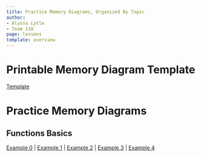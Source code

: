 ```yaml
---
title: Practice Memory Diagrams, Organized By Topic
author:
- Alyssa Lytle
- Team 110
page: lessons
template: overview
---
```

# Printable Memory Diagram Template
[Template](/static/MDTemplate1.png)

# Practice Memory Diagrams

## Functions Basics

[Example 0](/resources/practice/memory-diagrams/functions/func-import-00.html) |
[Example 1](/resources/practice/memory-diagrams/functions/division.html)  |
[Example 2](/resources/practice/memory-diagrams/functions/start_end.html) |
[Example 3](/resources/practice/memory-diagrams/functions/cookies.html) |
[Example 4](/resources/practice/memory-diagrams/functions/mystery-word.html)



<!-- 
## Basics
[Example 0](/resources/practice/memory-diagrams/basic/basic-00.html) | 
[Example 1](/resources/practice/memory-diagrams/basic/basic-01.html) | 
[Example 2](/resources/practice/memory-diagrams/basic/basic-02.html) |
[Example 3](/resources/practice/memory-diagrams/basic/basic-03.html) 

## Conditionals
[Example 0](/resources/practice/memory-diagrams/conditionals/conditionals-00.html) |
[Example 1](/resources/practice/memory-diagrams/conditionals/conditionals-01.html)

## Conditionals + "elif"
[Example 0](/resources/practice/memory-diagrams/elif/elif-00.html)

## While loops
[Example 0](/resources/practice/memory-diagrams/while/while-00.html) |
[Example 1](/resources/practice/memory-diagrams/while/while-01.html) |
[Example 2](/resources/practice/memory-diagrams/while/while-02.html) 
 -->


<!-- ## bool Operators

## f-strings

## Functions -->

<!-- ## Functions 

[Example 0](/resources/practice/memory-diagrams/functions/func-import-00.html) | 
[Example 1](/resources/practice/memory-diagrams/functions/func-import-01.html) | 
[Example 2](/resources/practice/memory-diagrams/functions/func-import-02.html)  -->
<!-- | 
[Example 3](/resources/practice/memory-diagrams/functions/func-01.html) -->

<!-- 

## Lists 
[Example 0](/resources/practice/memory-diagrams/lists/lists-00.html) |
[Example 1](/resources/practice/memory-diagrams/lists/lists-01.html) |
[Example 2](/resources/practice/memory-diagrams/lists/references.html) |
[Example 3](/resources/practice/memory-diagrams/lists/change-and-check.html) |


## Dictionaries

[Example 0](/resources/practice/memory-diagrams/dicts/dicts-00.html) |
[Example 1](/resources/practice/memory-diagrams/dicts/dicts-01.html) |
[Example 2](/resources/practice/memory-diagrams/dicts/lineups.html)


## Recursion
[Example 0](/resources/practice/memory-diagrams/recursion/basic-loop.html) |
[Example 1](/resources/practice/memory-diagrams/recursion/silly-loop.html) |
[Example 1](/resources/practice/memory-diagrams/recursion/pow.html)


## OOP 

[Example 0](/resources/practice/memory-diagrams/oop/tweets.html) | 
[Example 1](/resources/practice/memory-diagrams/oop/stadium.html)

## Magic Methods and Operator Overloads

[Example 0](/resources/practice/memory-diagrams/oop-advanced/team.html) |
[Example 1](/resources/practice/memory-diagrams/oop-advanced/playlist.html) |
[Example 2](/resources/practice/memory-diagrams/oop-advanced/board-games.html) -->


<!-- ## Nested Data Structures
[Example 0](/resources/practice/memory-diagrams/nested-structures/data.html) |
[Example 1](/resources/practice/memory-diagrams/nested-structures/nested.html)  -->

<!-- ## Recursive Structures

[Example 1](/resources/practice/memory-diagrams/recursion/list-len.html) | -->